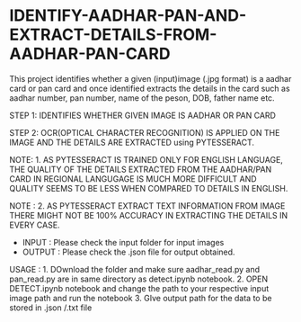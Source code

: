 # IDENTIFY-AADHAR-PAN-AND-EXTRACT-DETAILS-FROM-AADHAR-PAN-CARD

This project identifies whether a given (input)image (.jpg format) is a aadhar card or pan card and once identified extracts the details in the card such as aadhar number, pan number, name of the peson, DOB, father name etc.

STEP 1: IDENTIFIES WHETHER GIVEN IMAGE IS AADHAR OR PAN CARD

STEP 2: OCR(OPTICAL CHARACTER RECOGNITION) IS APPLIED ON THE IMAGE AND THE DETAILS ARE EXTRACTED using PYTESSERACT. 

NOTE: 1. AS PYTESSERACT IS TRAINED ONLY FOR ENGLISH LANGUAGE, THE QUALITY OF THE DETAILS EXTRACTED FROM THE AADHAR/PAN CARD IN REGIONAL LANGUGAGE IS MUCH MORE DIFFICULT AND QUALITY SEEMS TO BE LESS WHEN COMPARED TO DETAILS IN ENGLISH. 

NOTE : 2. AS PYTESSERACT EXTRACT TEXT INFORMATION FROM IMAGE THERE MIGHT NOT BE 100% ACCURACY IN EXTRACTING THE DETAILS IN EVERY CASE.

* INPUT : Please check the input folder for input images
* OUTPUT : Please check the .json file for output obtained.

USAGE : 1. DOwnload the folder and make sure aadhar_read.py and pan_read.py are in same directory as detect.ipynb notebook.
2. OPEN DETECT.ipynb notebook and change the path to your respective input image path and run the notebook
3. GIve output path for the data to be stored in .json /.txt file 
